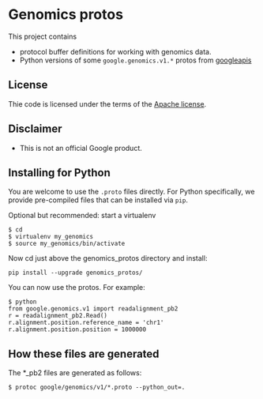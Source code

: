 # Genomics protos

This project contains

* protocol buffer definitions for working with genomics data.
* Python versions of some `google.genomics.v1.*` protos from
[googleapis](https://github.com/googleapis/googleapis)

## License

Thie code is licensed under the terms of the [Apache license](LICENSE).

## Disclaimer

*   This is not an official Google product.

## Installing for Python

You are welcome to use the `.proto` files directly. For Python specifically,
we provide pre-compiled files that can be installed via `pip`.

Optional but recommended: start a virtualenv

```
$ cd
$ virtualenv my_genomics
$ source my_genomics/bin/activate
```

Now cd just above the genomics_protos directory and install:

```
pip install --upgrade genomics_protos/
```

You can now use the protos. For example:

```
$ python
from google.genomics.v1 import readalignment_pb2
r = readalignment_pb2.Read()
r.alignment.position.reference_name = 'chr1'
r.alignment.position.position = 1000000
```

## How these files are generated

The *_pb2 files are generated as follows:

```
$ protoc google/genomics/v1/*.proto --python_out=.
```
